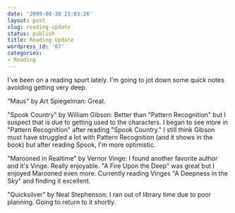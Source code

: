 ```yaml
---
date: '2009-08-30 21:03:26'
layout: post
slug: reading-update
status: publish
title: Reading Update
wordpress_id: '87'
categories:
- Reading
---
```


I've been on a reading spurt lately. I'm going to jot down some quick notes avoiding getting very deep.

"Maus" by Art Spiegelman: Great.

"Spook Country" by William Gibson: Better than "Pattern Recognition" but I suspect that is due to getting used to the characters. I began to see more in "Pattern Recognition" after reading "Spook Country." I still think Gibson must have struggled a lot with Pattern Recognition (and it shows in the book) but after reading Spook, I'm more optimistic.

"Marooned in Realtime" by Vernor Vinge: I found another favorite author and it's Vinge. Really enjoyable. "A Fire Upon the Deep" was great but I enjoyed Marooned even more. Currently reading Vinges "A Deepness in the Sky" and finding it excellent.

"Quicksilver" by Neal Stephenson: I ran out of library time due to poor planning. Going to return to it shortly.
